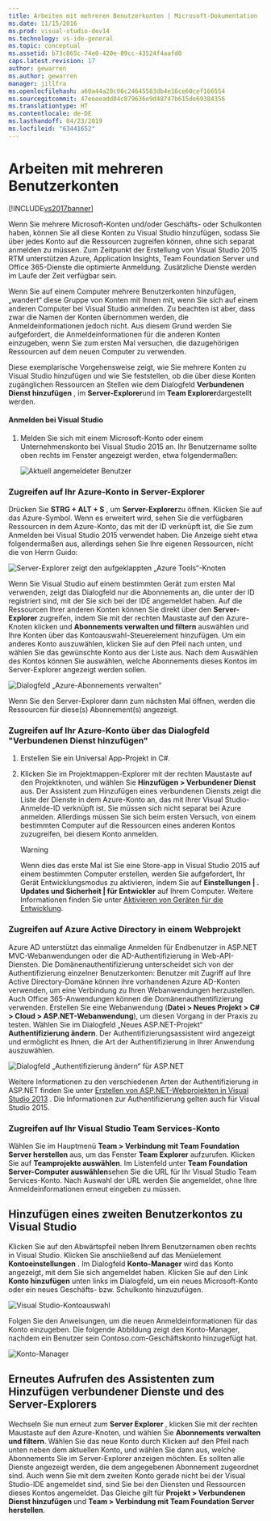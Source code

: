 ```yaml
---
title: Arbeiten mit mehreren Benutzerkonten | Microsoft-Dokumentation
ms.date: 11/15/2016
ms.prod: visual-studio-dev14
ms.technology: vs-ide-general
ms.topic: conceptual
ms.assetid: b73c865c-74e0-420e-89cc-43524f4aafd0
caps.latest.revision: 17
author: gewarren
ms.author: gewarren
manager: jillfra
ms.openlocfilehash: a60a44a20c06c24645583db4e16ce60cef166554
ms.sourcegitcommit: 47eeeeadd84c879636e9d48747b615de69384356
ms.translationtype: HT
ms.contentlocale: de-DE
ms.lasthandoff: 04/23/2019
ms.locfileid: "63441652"
---
```

# <a name="work-with-multiple-user-accounts"></a>Arbeiten mit mehreren Benutzerkonten
[!INCLUDE[vs2017banner](../includes/vs2017banner.md)]

Wenn Sie mehrere Microsoft-Konten und/oder Geschäfts- oder Schulkonten haben, können Sie all diese Konten zu Visual Studio hinzufügen, sodass Sie über jedes Konto auf die Ressourcen zugreifen können, ohne sich separat anmelden zu müssen. Zum Zeitpunkt der Erstellung von Visual Studio 2015 RTM unterstützen Azure, Application Insights, Team Foundation Server und Office 365-Dienste die optimierte Anmeldung. Zusätzliche Dienste werden im Laufe der Zeit verfügbar sein.  
  
 Wenn Sie auf einem Computer mehrere Benutzerkonten hinzufügen, „wandert“ diese Gruppe von Konten mit Ihnen mit, wenn Sie sich auf einem anderen Computer bei Visual Studio anmelden. Zu beachten ist aber, dass zwar die Namen der Konten übernommen werden, die Anmeldeinformationen jedoch nicht. Aus diesem Grund werden Sie aufgefordert, die Anmeldeinformationen für die anderen Konten einzugeben, wenn Sie zum ersten Mal versuchen, die dazugehörigen Ressourcen auf dem neuen Computer zu verwenden.  
  
 Diese exemplarische Vorgehensweise zeigt, wie Sie mehrere Konten zu Visual Studio hinzufügen und wie Sie feststellen, ob die über diese Konten zugänglichen Ressourcen an Stellen wie dem Dialogfeld **Verbundenen Dienst hinzufügen** , im **Server-Explorer**und im **Team Explorer**dargestellt werden.  
  
#### <a name="sign-in-to-visual-studio"></a>Anmelden bei Visual Studio  
  
1. Melden Sie sich mit einem Microsoft-Konto oder einem Unternehmenskonto bei Visual Studio 2015 an. Ihr Benutzername sollte oben rechts im Fenster angezeigt werden, etwa folgendermaßen:  
  
     ![Aktuell angemeldeter Benutzer](../ide/media/vs2015-username.png "VS2015_UserName")  
  
### <a name="access-your-azure-account-in-server-explorer"></a>Zugreifen auf Ihr Azure-Konto in Server-Explorer  
 Drücken Sie **STRG + ALT + S** , um **Server-Explorer**zu öffnen. Klicken Sie auf das Azure-Symbol. Wenn es erweitert wird, sehen Sie die verfügbaren Ressourcen in dem Azure-Konto, das mit der ID verknüpft ist, die Sie zum Anmelden bei Visual Studio 2015 verwendet haben. Die Anzeige sieht etwa folgendermaßen aus, allerdings sehen Sie Ihre eigenen Ressourcen, nicht die von Herrn Guido:  
  
 ![Server-Explorer zeigt den aufgeklappten „Azure Tools“-Knoten](../ide/media/vs2015-serverexplorer.png "VS2015_ServerExplorer")  
  
 Wenn Sie Visual Studio auf einem bestimmten Gerät zum ersten Mal verwenden, zeigt das Dialogfeld nur die Abonnements an, die unter der ID registriert sind, mit der Sie sich bei der IDE angemeldet haben. Auf die Ressourcen Ihrer anderen Konten können Sie direkt über den **Server-Explorer** zugreifen, indem Sie mit der rechten Maustaste auf den Azure-Knoten klicken und **Abonnements verwalten und filtern** auswählen und Ihre Konten über das Kontoauswahl-Steuerelement hinzufügen. Um ein anderes Konto auszuwählen, klicken Sie auf den Pfeil nach unten, und wählen Sie das gewünschte Konto aus der Liste aus. Nach dem Auswählen des Kontos können Sie auswählen, welche Abonnements dieses Kontos im Server-Explorer angezeigt werden sollen.  
  
 ![Dialogfeld „Azure-Abonnements verwalten“](../ide/media/vs2015-manage-subs.png "vs2015_manage_subs")  
  
 Wenn Sie den Server-Explorer dann zum nächsten Mal öffnen, werden die Ressourcen für diese(s) Abonnement(s) angezeigt.  
  
### <a name="access-your-azure-account-via-add-connected-service-dialog"></a>Zugreifen auf Ihr Azure-Konto über das Dialogfeld "Verbundenen Dienst hinzufügen"  
  
1. Erstellen Sie ein Universal App-Projekt in C#.  
  
2. Klicken Sie im Projektmappen-Explorer mit der rechten Maustaste auf den Projektknoten, und wählen Sie **Hinzufügen > Verbundener Dienst** aus. Der Assistent zum Hinzufügen eines verbundenen Diensts zeigt die Liste der Dienste in dem Azure-Konto an, das mit Ihrer Visual Studio-Anmelde-ID verknüpft ist. Sie müssen sich nicht separat bei Azure anmelden. Allerdings müssen Sie sich beim ersten Versuch, von einem bestimmten Computer auf die Ressourcen eines anderen Kontos zuzugreifen, bei diesem Konto anmelden.  
  
    > [!WARNING]
    > Wenn dies das erste Mal ist Sie eine Store-app in Visual Studio 2015 auf einem bestimmten Computer erstellen, werden Sie aufgefordert, Ihr Gerät Entwicklungsmodus zu aktivieren, indem Sie auf **Einstellungen &#124; . Updates und Sicherheit &#124; für Entwickler** auf Ihrem Computer. Weitere Informationen finden Sie unter [Aktivieren von Geräten für die Entwicklung](https://msdn.microsoft.com/library/windows/apps/dn706236.aspx).  
  
### <a name="access_azure"></a> Zugreifen auf Azure Active Directory in einem Webprojekt  
 Azure AD unterstützt das einmalige Anmelden für Endbenutzer in ASP.NET MVC-Webanwendungen oder die AD-Authentifizierung in Web-API-Diensten. Die Domänenauthentifizierung unterscheidet sich von der Authentifizierung einzelner Benutzerkonten: Benutzer mit Zugriff auf Ihre Active Directory-Domäne können ihre vorhandenen Azure AD-Konten verwenden, um eine Verbindung zu Ihren Webanwendungen herzustellen. Auch Office 365-Anwendungen können die Domänenauthentifizierung verwenden. Erstellen Sie eine Webanwendung (**Datei > Neues Projekt > C# > Cloud > ASP.NET-Webanwendung**), um diesen Vorgang in der Praxis zu testen. Wählen Sie im Dialogfeld „Neues ASP.NET-Projekt“ **Authentifizierung ändern**. Der Authentifizierungsassistent wird angezeigt und ermöglicht es Ihnen, die Art der Authentifizierung in Ihrer Anwendung auszuwählen.  
  
 ![Dialogfeld „Authentifizierung ändern“ für ASP.NET](../ide/media/vs2015-change-authentication.png "VS2015_change_authentication")  
  
 Weitere Informationen zu den verschiedenen Arten der Authentifizierung in ASP.NET finden Sie unter [Erstellen von ASP.NET-Webprojekten in Visual Studio 2013](http://www.asp.net/visual-studio/overview/2013/creating-web-projects-in-visual-studio#orgauth) . Die Informationen zur Authentifizierung gelten auch für Visual Studio 2015.  
  
### <a name="access-your-visual-studio-team-services-account"></a>Zugreifen auf Ihr Visual Studio Team Services-Konto  
 Wählen Sie im Hauptmenü **Team > Verbindung mit Team Foundation Server herstellen** aus, um das Fenster **Team Explorer** aufzurufen. Klicken Sie auf **Teamprojekte auswählen**. Im Listenfeld unter **Team Foundation Server-Computer auswählen**sehen Sie die URL für Ihr Visual Studio Team Services-Konto. Nach Auswahl der URL werden Sie angemeldet, ohne Ihre Anmeldeinformationen erneut eingeben zu müssen.  
  
## <a name="add-a-second-user-account-to-visual-studio"></a>Hinzufügen eines zweiten Benutzerkontos zu Visual Studio  
 Klicken Sie auf den Abwärtspfeil neben Ihrem Benutzernamen oben rechts in Visual Studio. Klicken Sie anschließend auf das Menüelement **Kontoeinstellungen** . Im Dialogfeld **Konto-Manager** wird das Konto angezeigt, mit dem Sie sich angemeldet haben. Klicken Sie auf den Link **Konto hinzufügen** unten links im Dialogfeld, um ein neues Microsoft-Konto oder ein neues Geschäfts- bzw. Schulkonto hinzuzufügen.  
  
 ![Visual Studio-Kontoauswahl](../ide/media/vs2015-acct-picker.png "VS2015_acct_picker")  
  
 Folgen Sie den Anweisungen, um die neuen Anmeldeinformationen für das Konto einzugeben. Die folgende Abbildung zeigt den Konto-Manager, nachdem ein Benutzer sein Contoso.com-Geschäftskonto hinzugefügt hat.  
  
 ![Konto-Manager](../ide/media/vs2015-accountmanager.gif "VS2015_AccountManager")  
  
## <a name="revisit-the-add-connected-services-wizard-and-server-explorer"></a>Erneutes Aufrufen des Assistenten zum Hinzufügen verbundener Dienste und des Server-Explorers  
 Wechseln Sie nun erneut zum **Server Explorer** , klicken Sie mit der rechten Maustaste auf den Azure-Knoten, und wählen Sie **Abonnements verwalten und filtern**. Wählen Sie das neue Konto durch Klicken auf den Pfeil nach unten neben dem aktuellen Konto, und wählen Sie dann aus, welche Abonnements Sie im Server-Explorer anzeigen möchten. Es sollten alle Dienste angezeigt werden, die dem angegebenen Abonnement zugeordnet sind. Auch wenn Sie mit dem zweiten Konto gerade nicht bei der Visual Studio-IDE angemeldet sind, sind Sie bei den Diensten und Ressourcen dieses Kontos angemeldet. Das Gleiche gilt für **Projekt > Verbundenen Dienst hinzufügen** und **Team > Verbindung mit Team Foundation Server herstellen**.
